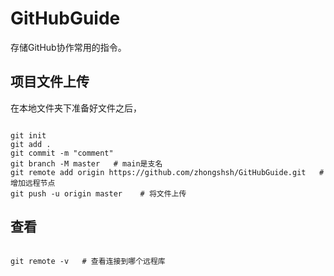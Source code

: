 # GitHubGuide

存储GitHub协作常用的指令。

## 项目文件上传

在本地文件夹下准备好文件之后，

```shell

git init
git add .
git commit -m "comment"
git branch -M master   # main是支名
git remote add origin https://github.com/zhongshsh/GitHubGuide.git   # 增加远程节点
git push -u origin master    # 将文件上传

```


## 查看

```shell

git remote -v   # 查看连接到哪个远程库

```
